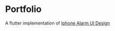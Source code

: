 # Portfolio
A flutter implementation of [Iphone Alarm UI Design](https://dribbble.com/shots/17158885-Iphone-Alarm-UI-Design)
